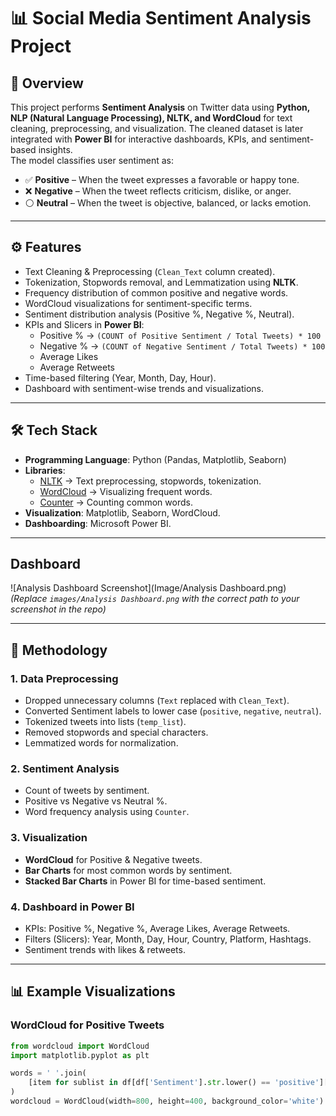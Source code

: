 # 📊 Social Media Sentiment Analysis Project

## 📌 Overview
This project performs **Sentiment Analysis** on Twitter data using **Python, NLP (Natural Language Processing), NLTK, and WordCloud** for text cleaning, preprocessing, and visualization. The cleaned dataset is later integrated with **Power BI** for interactive dashboards, KPIs, and sentiment-based insights.  
The model classifies user sentiment as:  
- ✅ **Positive** – When the tweet expresses a favorable or happy tone.  
- ❌ **Negative** – When the tweet reflects criticism, dislike, or anger.  
- ⚪ **Neutral** – When the tweet is objective, balanced, or lacks emotion.  

---
## ⚙️ Features
- Text Cleaning & Preprocessing (`Clean_Text` column created).
- Tokenization, Stopwords removal, and Lemmatization using **NLTK**.
- Frequency distribution of common positive and negative words.
- WordCloud visualizations for sentiment-specific terms.
- Sentiment distribution analysis (Positive %, Negative %, Neutral).
- KPIs and Slicers in **Power BI**:
  -  Positive % → `(COUNT of Positive Sentiment / Total Tweets) * 100`
  -  Negative % → `(COUNT of Negative Sentiment / Total Tweets) * 100`
  -  Average Likes
  -  Average Retweets
- Time-based filtering (Year, Month, Day, Hour).
- Dashboard with sentiment-wise trends and visualizations.

---

## 🛠️ Tech Stack
- **Programming Language**: Python (Pandas, Matplotlib, Seaborn)
- **Libraries**:
  - [NLTK](https://www.nltk.org/) → Text preprocessing, stopwords, tokenization.
  - [WordCloud](https://pypi.org/project/wordcloud/) → Visualizing frequent words.
  - [Counter](https://docs.python.org/3/library/collections.html#collections.Counter) → Counting common words.
- **Visualization**: Matplotlib, Seaborn, WordCloud.
- **Dashboarding**: Microsoft Power BI.

---
## Dashboard 
![Analysis Dashboard Screenshot](Image/Analysis Dashboard.png)  
*(Replace `images/Analysis Dashboard.png` with the correct path to your screenshot in the repo)*

---
## 🔎 Methodology

### 1. Data Preprocessing
- Dropped unnecessary columns (`Text` replaced with `Clean_Text`).
- Converted Sentiment labels to lower case (`positive`, `negative`, `neutral`).
- Tokenized tweets into lists (`temp_list`).
- Removed stopwords and special characters.
- Lemmatized words for normalization.

### 2. Sentiment Analysis
- Count of tweets by sentiment.
- Positive vs Negative vs Neutral %.
- Word frequency analysis using `Counter`.

### 3. Visualization
- **WordCloud** for Positive & Negative tweets.
- **Bar Charts** for most common words by sentiment.
- **Stacked Bar Charts** in Power BI for time-based sentiment.

### 4. Dashboard in Power BI
- KPIs: Positive %, Negative %, Average Likes, Average Retweets.
- Filters (Slicers): Year, Month, Day, Hour, Country, Platform, Hashtags.
- Sentiment trends with likes & retweets.

---

## 📊 Example Visualizations

### WordCloud for Positive Tweets
```python
from wordcloud import WordCloud
import matplotlib.pyplot as plt

words = ' '.join(
    [item for sublist in df[df['Sentiment'].str.lower() == 'positive']['temp_list'] for item in sublist]
)
wordcloud = WordCloud(width=800, height=400, background_color='white').generate(words)



